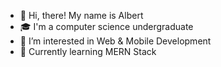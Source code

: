 - 👋 Hi, there! My name is Albert
- 🎓 I'm a computer science undergraduate
- 👀 I’m interested in Web & Mobile Development
- 📖 Currently learning MERN Stack

<!---
albertyosia/albertyosia is a ✨ special ✨ repository because its `README.md` (this file) appears on your GitHub profile.
You can click the Preview link to take a look at your changes.
--->

